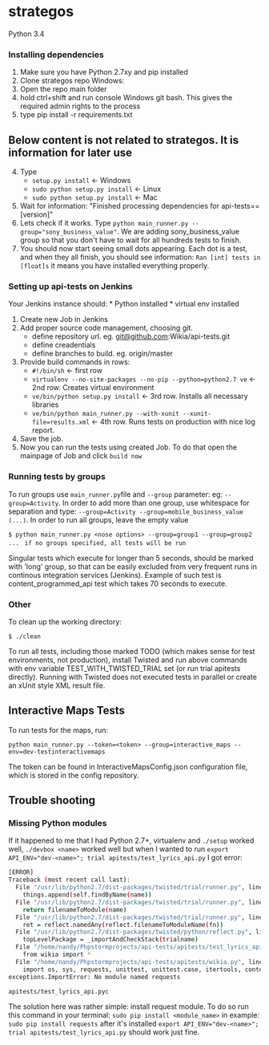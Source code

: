 strategos
=========

Python 3.4

### Installing dependencies

1. Make sure you have Python 2.7xy and pip installed
2. Clone strategos repo
Windows:
3. Open the repo main folder
4. hold ctrl+shift and run console Windows git bash. This gives the required admin rights to the process
5. type pip install -r requirements.txt

<h2> Below content is not related to strategos. It is information for later use </h2>

4. Type
   * `setup.py install` <- Windows
   * `sudo python setup.py install` <- Linux
   * `sudo python setup.py install` <- Mac
5. Wait for information: "Finished processing dependencies for api-tests==[version]"
6. Lets check if it works. Type `python main_runner.py --group="sony_business_value"`. We are adding sony_business_value group so that you don't have to wait for all hundreds tests to finish.
7. You should now start seeing small dots appearing. Each dot is a test, and when they all finish, you should see information: `Ran [int] tests in [float]s` it means you have installed everything properly.

### Setting up api-tests on Jenkins

Your Jenkins instance should:
    * Python installed
    * virtual env installed

1. Create new Job in Jenkins
2. Add proper source code management, choosing git. 
    * define repository url. eg. git@github.com:Wikia/api-tests.git
    * define creadentials
    * define branches to build. eg. origin/master
3. Provide build commands in rows:
    * `#!/bin/sh`  <- first row
    * `virtualenv --no-site-packages --no-pip --python=python2.7 ve` <- 2nd row. Creates virtual environment
    * `ve/bin/python setup.py install` <- 3rd row. Installs all necessary libraries
    * `ve/bin/python main_runner.py --with-xunit --xunit-file=results.xml` <- 4th row. Runs tests on production with nice log report.
4. Save the job.
5. Now you can run the tests using created Job. To do that open the mainpage of Job and click `build now`


### Running tests by groups


To	run groups use `main_runner.py`file and `--group` parameter: eg: `--group=Activity`. In order to add more than one group, use whitespace for separation and type: `--group=Activity --group=mobile_business_value (...)`. In order to run all groups, leave the empty value

`$ python main_runner.py <nose options> --group=group1 --group=group2 ...`
` if no groups specified, all tests will be run`

Singular tests which execute for longer than 5 seconds, should be marked with 'long' group, so that can be easily excluded from very frequent runs in continous integration services (Jenkins). Example of such test is content_programmed_api test which takes 70 seconds to execute.

### Other

To clean up the working directory:

`$ ./clean`


To run all tests, including those marked TODO (which makes sense for test environments, not production),
install Twisted and run above commands with env variable TEST_WITH_TWISTED_TRIAL set (or run trial apitests directly).
Running with Twisted does not executed tests in parallel or create an xUnit style XML result file.

<h2>Interactive Maps Tests</h2>
To run tests for the maps, run:

`python main_runner.py --token=<token> --group=interactive_maps --env=dev-testinteractivemaps`

The token can be found in InteractiveMapsConfig.json configuration file, which is stored in the config repository.

<h2>Trouble shooting</h2>
<h3>Missing Python modules</h3>

If it happened to me that I had Python 2.7+, virtualenv and `./setup` worked well, `./devbox <name>` worked well but when I wanted to run `export API_ENV="dev-<name>"; trial apitests/test_lyrics_api.py` I got error:
```bash
[ERROR]
Traceback (most recent call last):
  File "/usr/lib/python2.7/dist-packages/twisted/trial/runner.py", line 660, in loadByNames
    things.append(self.findByName(name))
  File "/usr/lib/python2.7/dist-packages/twisted/trial/runner.py", line 469, in findByName
    return filenameToModule(name)
  File "/usr/lib/python2.7/dist-packages/twisted/trial/runner.py", line 85, in filenameToModule
    ret = reflect.namedAny(reflect.filenameToModuleName(fn))
  File "/usr/lib/python2.7/dist-packages/twisted/python/reflect.py", line 464, in namedAny
    topLevelPackage = _importAndCheckStack(trialname)
  File "/home/nandy/Phpstormprojects/api-tests/apitests/test_lyrics_api.py", line 1, in <module>
    from wikia import *
  File "/home/nandy/Phpstormprojects/api-tests/apitests/wikia.py", line 7, in <module>
    import os, sys, requests, unittest, unittest.case, itertools, contextlib
exceptions.ImportError: No module named requests

apitests/test_lyrics_api.pyc
```

The solution here was rather simple: install request module. To do so run this command in your terminal:
`sudo pip install <module_name>`
in example:
`sudo pip install requests`
after it's installed `export API_ENV="dev-<name>"; trial apitests/test_lyrics_api.py` should work just fine.

